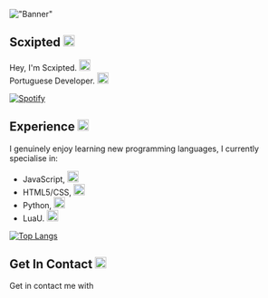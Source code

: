 !["Banner"](https://doy2mn9upadnk.cloudfront.net/uploads/default/optimized/4X/7/c/2/7c2aa4aacb769fab0f41129470ddc3807b520a51_2_690x172.png)
 
## Scxipted <img height="20" width="20" src="https://emoji.gg/assets/emoji/6989_cat_smile.png" />
 
Hey, I'm Scxipted. <img height="20" width="20" src="https://emoji.gg/assets/emoji/2112_wave_animated.gif" />  
Portuguese Developer. <img height="20" width="20" src="https://emoji.gg/assets/emoji/2800_portugalparrot.gif" />
 
 
[![Spotify](https://scxipted.vercel.app/api/spotify)](https://open.spotify.com/user/scxipted)

 
## Experience <img height="20" width="20" src="https://emoji.gg/assets/emoji/6093_Animated_Checkmark.png" />
 
I genuinely enjoy learning new programming languages, I currently specialise in:
 
- JavaScript, <img height="20" width="20" src="https://cdn.jsdelivr.net/npm/simple-icons@v4/icons/javascript.svg" />
- HTML5/CSS, <img height="20" width="20" src="https://cdn.jsdelivr.net/npm/simple-icons@v4/icons/html5.svg" />
- Python, <img height="20" width="20" src="https://cdn.jsdelivr.net/npm/simple-icons@v4/icons/python.svg" />
- LuaU. <img height="20" width="20" src="https://cdn.jsdelivr.net/npm/simple-icons@v4/icons/lua.svg" />
 
[![Top Langs](https://github-readme-stats.vercel.app/api/top-langs/?username=anuraghazra&layout=compact)](https://github.com/anuraghazra/github-readme-stats)
 
## Get In Contact <img height="20" width="20" src="https://emoji.gg/assets/emoji/2232_Cowboy132.gif" /> 
 
Get in contact me with
